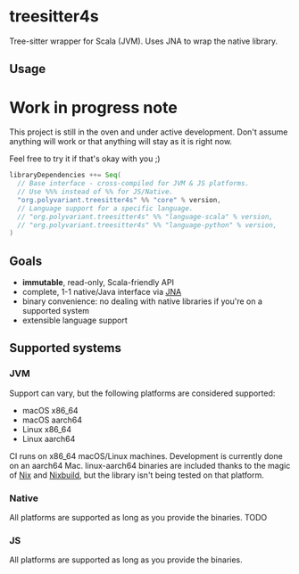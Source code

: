 # treesitter4s

Tree-sitter wrapper for Scala (JVM). Uses JNA to wrap the native library.

## Usage

# Work in progress note

This project is still in the oven and under active development.
Don't assume anything will work or that anything will stay as it is right now.

Feel free to try it if that's okay with you ;)

```scala
libraryDependencies ++= Seq(
  // Base interface - cross-compiled for JVM & JS platforms.
  // Use %%% instead of %% for JS/Native.
  "org.polyvariant.treesitter4s" %% "core" % version,
  // Language support for a specific language.
  // "org.polyvariant.treesitter4s" %% "language-scala" % version,
  // "org.polyvariant.treesitter4s" %% "language-python" % version,
)
```

## Goals

- **immutable**, read-only, Scala-friendly API
- complete, 1-1 native/Java interface via [JNA](https://github.com/java-native-access/jna)
- binary convenience: no dealing with native libraries if you're on a supported system
- extensible language support

## Supported systems

### JVM

Support can vary, but the following platforms are considered supported:

- macOS x86_64
- macOS aarch64
- Linux x86_64
- Linux aarch64

CI runs on x86_64 macOS/Linux machines. Development is currently done on an aarch64 Mac.
linux-aarch64 binaries are included thanks to the magic of [Nix](https://nixos.org/) and [Nixbuild](https://nixbuild.net/), but the library isn't being tested on that platform.

### Native

All platforms are supported as long as you provide the binaries. TODO

### JS

All platforms are supported as long as you provide the binaries.
